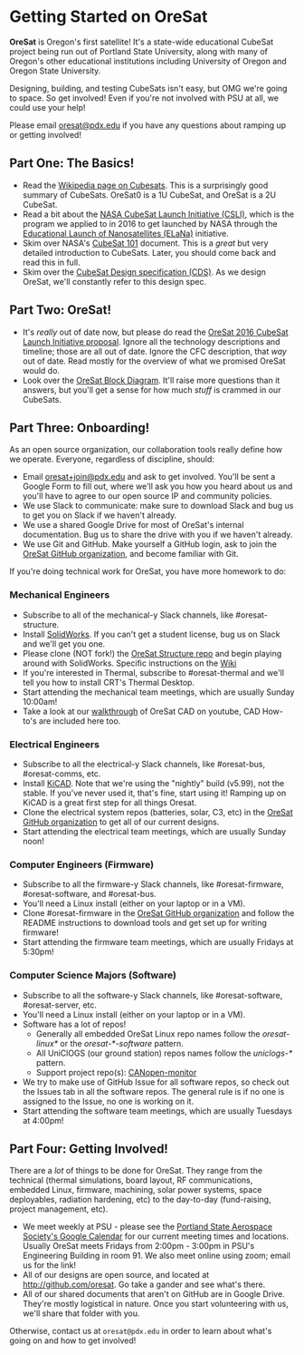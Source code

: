 # Getting Started on OreSat

**OreSat** is Oregon's first satellite! It's a state-wide educational CubeSat project being run out of Portland State University, along with many of Oregon's other educational institutions including University of Oregon and Oregon State University.

Designing, building, and testing CubeSats isn't easy, but OMG we're going to space. So get involved! Even if you're not involved with PSU at all, we could use your help!

Please email <oresat@pdx.edu> if you have any questions about ramping up or getting involved!

## Part One: The Basics!

- Read the [Wikipedia page on Cubesats]. This is a surprisingly good summary of CubeSats. OreSat0 is a 1U CubeSat, and OreSat is a 2U CubeSat.
- Read a bit about the [NASA CubeSat Launch Initiative (CSLI)], which is the program we applied to in 2016 to get launched by NASA through the [Educational Launch of Nanosatellites (ELaNa)](http://www.nasa.gov/mission_pages/smallsats/elana/index.html) initiative.
- Skim over NASA's [CubeSat 101] document. This is a _great_ but very detailed introduction to CubeSats. Later, you should come back and read this in full.
- Skim over the [CubeSat Design specification (CDS)]. As we design OreSat, we'll constantly refer to this design spec.

## Part Two: OreSat!

- It's _really_ out of date now, but please do read the [OreSat 2016 CubeSat Launch Initiative proposal]. Ignore all the technology descriptions and timeline; those are all out of date. Ignore the CFC description, that _way_ out of date. Read mostly for the overview of what we promised OreSat would do.
- Look over the [OreSat Block Diagram]. It'll raise more questions than it answers, but you'll get a sense for how much _stuff_ is crammed in our CubeSats.

## Part Three: Onboarding!

As an open source organization, our collaboration tools really define how we operate. Everyone, regardless of discipline, should:

- Email <oresat+join@pdx.edu> and ask to get involved. You'll be sent a Google Form to fill out, where we'll ask you how you heard about us and you'll have to agree to our open source IP and community policies.
- We use Slack to communicate: make sure to download Slack and bug us to get you on Slack if we haven't already.
- We use a shared Google Drive for most of OreSat's internal documentation. Bug us to share the drive with you if we haven't already.
- We use Git and GitHub. Make yourself a GitHub login, ask to join the [OreSat GitHub organization], and become familiar with Git.

If you're doing technical work for OreSat, you have more homework to do:

### Mechanical Engineers

- Subscribe to all of the mechanical-y Slack channels, like #oresat-structure.
- Install [SolidWorks]. If you can't get a student license, bug us on Slack and we'll get you one.
- Please clone (NOT fork!) the [OreSat Structure repo] and begin playing around with SolidWorks. Specific instructions on the [Wiki]
- If you're interested in Thermal, subscribe to #oresat-thermal and we'll tell you how to install CRT's Thermal Desktop.
- Start attending the mechanical team meetings, which are usually Sunday 10:00am!
- Take a look at our [walkthrough] of OreSat CAD on youtube, CAD How-to's are included here too.

### Electrical Engineers

- Subscribe to all the electrical-y Slack channels, like #oresat-bus, #oresat-comms, etc.
- Install [KiCAD]. Note that we're using the "nightly" build (v5.99), not the stable. If you've never used it, that's fine, start using it! Ramping up on KiCAD is a great first step for all things Oresat.
- Clone the electrical system repos (batteries, solar, C3, etc) in the [OreSat GitHub organization] to get all of our current designs.
- Start attending the electrical team meetings, which are usually Sunday noon!

### Computer Engineers (Firmware)

- Subscribe to all the firmware-y Slack channels, like #oresat-firmware, #oresat-software, and #oresat-bus.
- You'll need a Linux install (either on your laptop or in a VM).
- Clone #oresat-firmware in the [OreSat GitHub organization] and follow the README instructions to download tools and get set up for writing firmware!
- Start attending the firmware team meetings, which are usually Fridays at 5:30pm!

### Computer Science Majors (Software)

- Subscribe to all the software-y Slack channels, like #oresat-software, #oresat-server, etc.
- You'll need a Linux install (either on your laptop or in a VM).
- Software has a lot of repos!
  - Generally all embedded OreSat Linux repo names follow the _oresat-linux\*_ or the _oresat-\*-software_ pattern.
  - All UniClOGS (our ground station) repos names follow the _uniclogs-\*_ pattern.
  - Support project repo(s): [CANopen-monitor]
- We try to make use of GitHub Issue for all software repos, so check out the Issues tab in all the software repos. The general rule is if no one is assigned to the Issue, no one is working on it.
- Start attending the software team meetings, which are usually Tuesdays at 4:00pm!


## Part Four: Getting Involved!

There are a _lot_ of things to be done for OreSat. They range from the technical (thermal simulations, board layout, RF communications, embedded Linux, firmware, machining, solar power systems, space deployables, radiation hardening, etc) to the day-to-day (fund-raising, project management, etc). 

- We meet weekly at PSU - please see the [Portland State Aerospace Society's Google Calendar] for our current meeting times and locations. Usually OreSat meets Fridays from 2:00pm - 3:00pm in PSU's Engineering Building in room 91. We also meet online using zoom; email us for the link!
- All of our designs are open source, and located at <http://github.com/oresat>. Go take a gander and see what's there.
- All of our shared documents that aren't on GitHub are in Google Drive. They're mostly logistical in nature. Once you start volunteering with us, we'll share that folder with you.

Otherwise, contact us at `oresat@pdx.edu` in order to learn about what's going on and how to get involved!


<!-- External Links -->
[Wikipedia page on Cubesats]:https://en.wikipedia.org/wiki/CubeSat
[NASA CubeSat Launch Initiative (CSLI)]:http://www.nasa.gov/directorates/heo/home/CubeSats_initiative
[Educational Launch of Nanosatellites (ELaNa)]:http://www.nasa.gov/mission_pages/smallsats/elana/index.html
[CubeSat 101]:https://www.nasa.gov/sites/default/files/atoms/files/nasa_csli_cubesat_101_508.pdf
[CubeSat Design specification (CDS)]:https://static1.squarespace.com/static/5418c831e4b0fa4ecac1bacd/t/56e9b62337013b6c063a655a/1458157095454/cds_rev13_final2.pdf

<!-- Tool Links -->
[KiCAD]:https://www.kicad.org/
[SolidWorks]:https://www.solidworks.com/

<!-- GitHub Links -->
[OreSat GitHub organization]:https://github.com/oresat/
[OreSat Structure repo]:https://github.com/oresat/oresat-structure
[CANopen-monitor]:https://github.com/oresat/CANopen-monitor

<!-- OreSat Links -->
[Portland State Aerospace Society's Google Calendar]:http://psas.pdx.edu/join/
[OreSat Block Diagram]:https://github.com/oresat/oresat.github.io/blob/master/pub/OreSat_CS0_Block_Diagram.pdf
[OreSat 2016 CubeSat Launch Initiative proposal]:http://oresat.github.io/mission/oresat-2016-csli-application-r6-PUBLIC.pdf
[walkthrough]:https://www.youtube.com/watch?v=Bzgoayj21Vc&list=PLErHfvfxHlH09auH2yG9p9x0MbHu5K8v4
[Wiki]:https://github.com/oresat/oresat-structure/wiki
